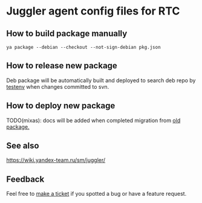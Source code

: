 # Juggler agent config files for RTC

## How to build package manually

    ya package --debian --checkout --not-sign-debian pkg.json

## How to release new package

Deb package will be automatically built and deployed to search deb repo by
[testenv](https://a.yandex-team.ru/arc/trunk/arcadia/testenv/jobs/runtime_cloud/BuildRuntimeCloudPackages.yaml)
when changes committed to svn.

## How to deploy new package

TODO(mixas): docs will be added when completed migration from
[old package.](https://bb.yandex-team.ru/projects/JUGGLER/repos/config-juggler-search/browse)

## See also

https://wiki.yandex-team.ru/sm/juggler/

## Feedback

Feel free to [make a ticket](https://st.yandex-team.ru/createTicket?type=1&assignee=mixas&priority=2&queue=HOSTMAN)
if you spotted a bug or have a feature request.
